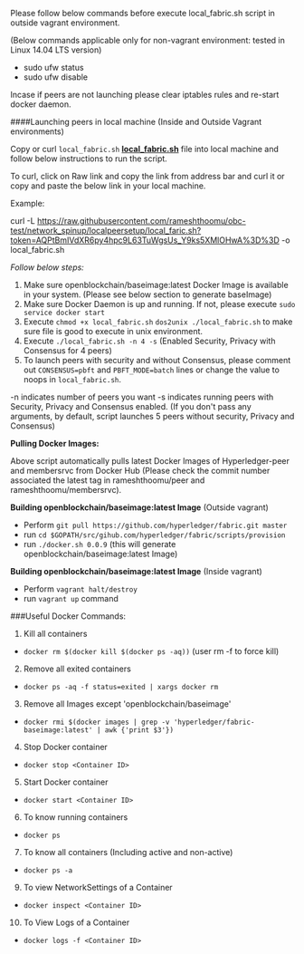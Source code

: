 Please follow below commands before execute local_fabric.sh script in outside vagrant environment.

(Below commands applicable only for non-vagrant environment: tested in Linux 14.04 LTS version)

- sudo ufw status
- sudo ufw disable

Incase if peers are not launching please clear iptables rules and re-start docker daemon.

####Launching peers in local machine (Inside and Outside Vagrant environments)

Copy or curl `local_fabric.sh` [**local_fabric.sh**](https://github.com/rameshthoomu/obc-test/blob/network_spinup/localpeersetup/local_fabric.sh) file into local machine and follow below instructions to run the script.

To curl, click on Raw link and copy the link from address bar and curl it or copy and paste the below link in your local machine.

Example:

curl -L https://raw.githubusercontent.com/rameshthoomu/obc-test/network_spinup/localpeersetup/local_faric.sh?token=AQPtBmIVdXR6py4hpc9L63TuWgsUs_Y9ks5XMlOHwA%3D%3D -o local_fabric.sh

*Follow below steps:*

1. Make sure openblockchain/baseimage:latest Docker Image is available in your system. (Please see below section to generate baseImage)
2. Make sure Docker Daemon is up and running. If not, please execute `sudo service docker start`
3. Execute `chmod +x local_fabric.sh` `dos2unix ./local_fabric.sh` to make sure file is good to execute in unix environment.
4. Execute `./local_fabric.sh -n 4 -s` (Enabled Security, Privacy with Consensus for 4 peers)
5. To launch peers with security and without Consensus, please comment out `CONSENSUS=pbft` and `PBFT_MODE=batch` lines or change the value to noops in `local_fabric.sh`.

-n indicates number of peers you want 
-s indicates running peers with Security, Privacy and Consensus enabled. (If you don't pass any arguments, by default, script launches 5 peers without security, Privacy and Consensus) 

**Pulling Docker Images:**

Above script automatically pulls latest Docker Images of Hyperledger-peer and membersrvc from Docker Hub (Please check the commit number associated the latest tag in rameshthoomu/peer and rameshthoomu/membersrvc).

**Building openblockchain/baseimage:latest Image** (Outside vagrant)

- Perform `git pull https://github.com/hyperledger/fabric.git master`
- run `cd $GOPATH/src/gihub.com/hyperledger/fabric/scripts/provision`
- run `./docker.sh 0.0.9` (this will generate openblockchain/baseimage:latest Image)

**Building openblockchain/baseimage:latest Image** (Inside vagrant)

- Perform `vagrant halt/destroy`
- run `vagrant up` command

###Useful Docker Commands:

1. Kill all containers
  - `docker rm $(docker kill $(docker ps -aq))` (user rm -f to force kill)
2. Remove all exited containers
  - `docker ps -aq -f status=exited | xargs docker rm`
3. Remove all Images except 'openblockchain/baseimage'
  - `docker rmi $(docker images | grep -v 'hyperledger/fabric-baseimage:latest' | awk {'print $3'})`
4. Stop Docker container
  - `docker stop <Container ID>`
5. Start Docker container
  - `docker start <Container ID>`
6. To know running containers
  - `docker ps`
7. To know all containers (Including active and non-active)
  - `docker ps -a`
9. To view NetworkSettings of a Container
  - `docker inspect <Container ID>`
10. To View Logs of a Container
  - `docker logs -f <Container ID>`
